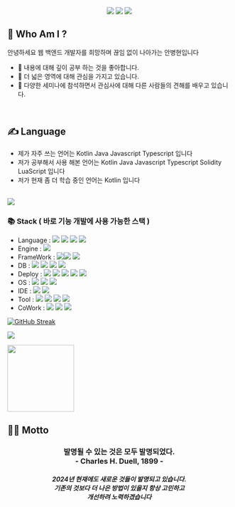 <p align="center">
<a href="https://behoney.tistory.com/"><img src="https://img.shields.io/badge/Tistory-ffda42?style=for-the-badge&logo=Tistory&logoColor=black"></a>
<a href="https://skinny-sulfur-203.notion.site/b49bc1b571064ff8ac255789c6ff6037"><img src="https://img.shields.io/badge/Notion-black?style=for-the-badge&logo=Notion&logoColor=white"></a>
<a href="https://www.instagram.com/b_hyunnie/"><img src="https://img.shields.io/badge/Instagram-E4405F?style=for-the-badge&logo=Instagram&logoColor=white"></a>
</p>

## 📝 Who Am I ?
안녕하세요 웹 백엔드 개발자를 희망하며 끊임 없이 나아가는 안병현입니다 <br>
- 🧐 내용에 대해 깊이 공부 하는 것을 좋아합니다.
- 🌊 더 넓은 영역에 대해 관심을 가지고 있습니다.
- 🎁 다양한 세미나에 참석하면서 관심사에 대해 다른 사람들의 견해를 배우고 있습니다.
<br>

## ✍️ Language
- 제가 자주 쓰는 언어는 Kotlin Java Javascript Typescript 입니다 <br>
- 저가 공부해서 사용 해본 언어는 Kotlin Java Javascript Typescript Solidity LuaScript 입니다 <br>
- 저가 현재 좀 더 학습 중인 언어는 Kotlin 입니다 <br><br>
<!-- https://github.com/anuraghazra/github-readme-stats/blob/master/docs/readme_kr.md 통계 -->
<image src="https://github-readme-stats.vercel.app/api/top-langs/?username=bhyunnie&layout=compact">
  
### 📚 Stack ( 바로 기능 개발에 사용 가능한 스택 )
- Language : <img src="https://img.shields.io/badge/Kotlin-black?style=for-the-badge&logo=kotlin"> <img src="https://img.shields.io/badge/Java-red?style=for-the-badge&logo=CoffeeScript&logoColor=white"> <img src="https://img.shields.io/badge/JavaScript-F7DF1E?style=for-the-badge&logo=javascript&logoColor=black"> <img src="https://img.shields.io/badge/TypeScript-3178C6?style=for-the-badge&logo=typescript&logoColor=black"> 
- Engine : <img src="https://img.shields.io/badge/Node.js-339933?style=for-the-badge&logo=Node.js&logoColor=black">
- FrameWork : <img src="https://img.shields.io/badge/SpringBoot-6DB33F?style=for-the-badge&logo=SpringBoot&logoColor=white"><img src="https://img.shields.io/badge/Express.js-black?style=for-the-badge&logo=Express&logoColor=white"> <img src="https://img.shields.io/badge/React-61DAFB?style=for-the-badge&logo=React&logoColor=black">
- DB : <img src="https://img.shields.io/badge/PostgreSQL-4169E1?style=for-the-badge&logo=PostgreSQL&logoColor=black"> <img src="https://img.shields.io/badge/MySQL-4479A1?style=for-the-badge&logo=MySQL&logoColor=black"> <img src="https://img.shields.io/badge/MongoDB-339933?style=for-the-badge&logo=MongoDB&logoColor=black"> <img src="https://img.shields.io/badge/IPFS-65C2CB?style=for-the-badge&logo=IPFS&logoColor=black">
- Deploy : <img src="https://img.shields.io/badge/AWS-232F3E?style=for-the-badge&logo=Amazon AWS&logoColor=white"> <img src="https://img.shields.io/badge/AWS S3-569A31?style=for-the-badge&logo=AmazonS3&logoColor=black"> <img src="https://img.shields.io/badge/AWS EC2-FF9900?style=for-the-badge&logo=AmazonEC2&logoColor=black"> <img src="https://img.shields.io/badge/AWS CloudFront-FF4F8B?style=for-the-badge&logo=AmazonCloudWatch&logoColor=black"> <img src="https://img.shields.io/badge/Docker-2496ED?style=for-the-badge&logo=Docker&logoColor=white">
- OS : <img src="https://img.shields.io/badge/MacOS-000000?style=for-the-badge&logo=Apple&logoColor=white"> <img src="https://img.shields.io/badge/Windows-0078D6?style=for-the-badge&logo=Windows&logoColor=white"> <img src="https://img.shields.io/badge/Centos 7-262577?style=for-the-badge&logo=CentOS&logoColor=white">
- IDE : <img src="https://img.shields.io/badge/Intellij IDEA-000000?style=for-the-badge&logo=Intellij IDEA&logoColor=white"> <img src="https://img.shields.io/badge/Visual Studio Code-007ACC?style=for-the-badge&logo=VisualStudioCode&logoColor=black">
- Tool : <img src="https://img.shields.io/badge/Postman-FF6C37?style=for-the-badge&logo=Postman&logoColor=white"> <img src="https://img.shields.io/badge/Talend-FF6D70?style=for-the-badge&logo=Talend&logoColor=white"> <img src="https://img.shields.io/badge/Insomnia-4000BF?style=for-the-badge&logo=Insomnia&logoColor=white"> <img src="https://img.shields.io/badge/Figma-F24E1E?style=for-the-badge&logo=Figma&logoColor=white">
- CoWork : <img src="https://img.shields.io/badge/Git-F05032?style=for-the-badge&logo=Git&logoColor=black"> <img src="https://img.shields.io/badge/Git hub-black?style=for-the-badge&logo=Github&logoColor=white"> <img src="https://img.shields.io/badge/Docker Hub-2496ED?style=for-the-badge&logo=Docker&logoColor=white">


[![GitHub Streak](https://streak-stats.demolab.com?user=bhyunnie&theme=dark&hide_border=true&border_radius=5&locale=ko&date_format=%5BY.%5Dn.j&card_width=800)](https://git.io/streak-stats)



  <p align="left">
    <image src="https://github-readme-stats.vercel.app/api/wakatime?username=bhyunnie&layout=compact&range=last_7_days&theme=dark">
  </p>
<img height=150 src="https://github-readme-stats.vercel.app/api?username=bhyunnie&show_icons=true&theme=great-gatsby">

## 🚶‍♂️ Motto
<h3 align="center">발명될 수 있는 것은 모두 발명되었다.<br>- Charles H. Duell, 1899 -</h3>
<h5 align="center">2024년 현재에도 새로운 것들이 발명되고 있습니다.<br>기존의 것보다 더 나은 방법이 있을지 항상 고민하고<br>개선하려 노력하겠습니다</h5>
